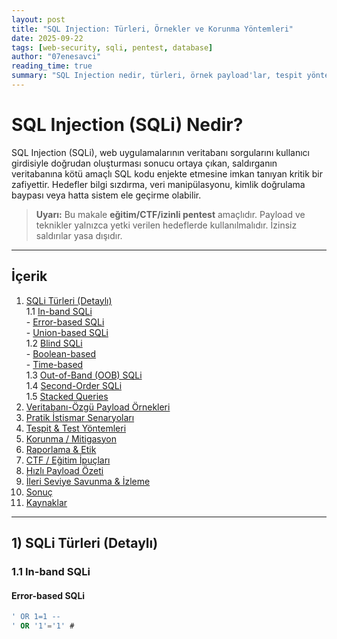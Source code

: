```yaml
---
layout: post
title: "SQL Injection: Türleri, Örnekler ve Korunma Yöntemleri"
date: 2025-09-22
tags: [web-security, sqli, pentest, database]
author: "07enesavci"
reading_time: true
summary: "SQL Injection nedir, türleri, örnek payload'lar, tespit yöntemleri ve korunma adımları."
---
```


# SQL Injection (SQLi) Nedir?

SQL Injection (SQLi), web uygulamalarının veritabanı sorgularını kullanıcı girdisiyle doğrudan oluşturması sonucu ortaya çıkan, saldırganın veritabanına kötü amaçlı SQL kodu enjekte etmesine imkan tanıyan kritik bir zafiyettir. Hedefler bilgi sızdırma, veri manipülasyonu, kimlik doğrulama baypası veya hatta sistem ele geçirme olabilir.

> **Uyarı:** Bu makale **eğitim/CTF/izinli pentest** amaçlıdır. Payload ve teknikler yalnızca yetki verilen hedeflerde kullanılmalıdır. İzinsiz saldırılar yasa dışıdır.

---


## İçerik
1. [SQLi Türleri (Detaylı)](#1-sqli-türleri-detaylı)  
    1.1 [In-band SQLi](#11-in-band-sqli)  
        - [Error-based SQLi](#error-based-sqli)  
        - [Union-based SQLi](#union-based-sqli)  
    1.2 [Blind SQLi](#12-blind-sqli)  
        - [Boolean-based](#boolean-based-blind)  
        - [Time-based](#time-based-blind)  
    1.3 [Out-of-Band (OOB) SQLi](#13-out-of-band-oob-sqli)  
    1.4 [Second-Order SQLi](#14-second-order-sqli)  
    1.5 [Stacked Queries](#15-stacked-queries)  
2. [Veritabanı-Özgü Payload Örnekleri](#2-veritabanı-özgü-payload-örnekleri)  
3. [Pratik İstismar Senaryoları](#3-pratik-istismar-senaryoları)  
4. [Tespit & Test Yöntemleri](#4-tespit--test-yöntemleri)  
5. [Korunma / Mitigasyon](#5-korunma--mitigasyon)  
6. [Raporlama & Etik](#6-raporlama--etik)  
7. [CTF / Eğitim İpuçları](#7-ctf--eğitim-ipuçları)  
8. [Hızlı Payload Özeti](#8-hızlı-payload-özeti)  
9. [İleri Seviye Savunma & İzleme](#9-ileri-seviye-savunma--izleme)  
10. [Sonuç](#10-sonuç)  
11. [Kaynaklar](#11-kaynaklar)  

---

## 1) SQLi Türleri (Detaylı)

### 1.1 In-band SQLi

#### Error-based SQLi
```sql
' OR 1=1 --
' OR '1'='1' #
